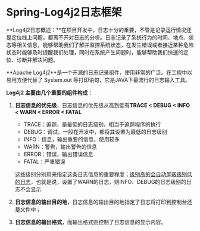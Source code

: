# Spring-Log4j2日志框架

**Log4j2日志概述：**在项目开发中，日志十分的重要，不管是记录运行情况还是定位线上问题，都离不开对日志的分析。日志记录了系统行为的时间、地点、状态等相关信息，能够帮助我们了解并监控系统状态，在发生错误或者接近某种危险状态时能够及时提醒我们处理，同时在系统产生问题时，能够帮助我们快速的定位、诊断并解决问题。

**Apache Log4j2 ​**是一个开源的日志记录组件，使用非常的广泛。在工程中以易用方便代替了 System.out 等打印语句，它是JAVA下最流行的日志输入工具。

**Log4j2 主要由几个重要的组件构成：**

1. **日志信息的优先级**，日志信息的优先级从高到低有**TRACE &lt; DEBUG &lt; INFO &lt; WARN &lt; ERROR &lt; FATAL**

    * TRACE：追踪，是最低的日志级别，相当于追踪程序的执行
    * DEBUG：调试，一般在开发中，都将其设置为最低的日志级别
    * INFO：信息，输出重要的信息，使用较多
    * WARN：警告，输出警告的信息
    * ERROR：错误，输出错误信息
    * FATAL：严重错误

    这些级别分别用来指定这条日志信息的重要程度；<u>级别高的会自动屏蔽级别低的日志</u>，也就是说，设置了WARN的日志，则INFO、DEBUG的日志级别的日志不会显示

2. **日志信息的输出目的地**，日志信息的输出目的地指定了日志将打印到控制台还是文件中；

3. **日志信息的输出格式**，而输出格式则控制了日志信息的显示内容。

‍

‍

